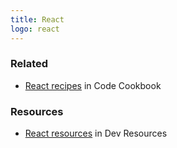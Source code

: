 ```yaml
---
title: React
logo: react
---
```


### Related

- [React recipes][] in Code Cookbook

[React recipes]: https://michaelcurrin.github.io/code-cookbook/recipes/javascript/packages/react/


### Resources

- [React resources][] in Dev Resources

[React resources]: https://michaelcurrin.github.io/dev-resources/resources/javascript/packages/react/react.html
